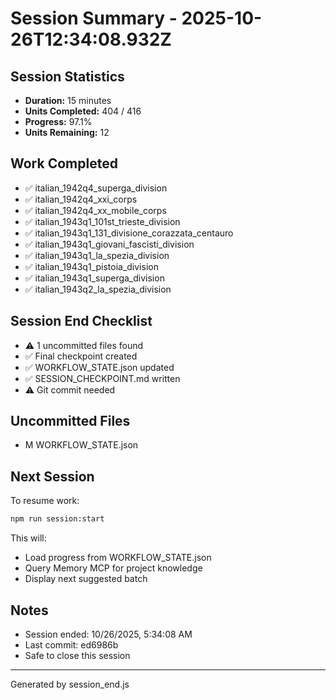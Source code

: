 # Session Summary - 2025-10-26T12:34:08.932Z

## Session Statistics

- **Duration:** 15 minutes
- **Units Completed:** 404 / 416
- **Progress:** 97.1%
- **Units Remaining:** 12

## Work Completed

- ✅ italian_1942q4_superga_division
- ✅ italian_1942q4_xxi_corps
- ✅ italian_1942q4_xx_mobile_corps
- ✅ italian_1943q1_101st_trieste_division
- ✅ italian_1943q1_131_divisione_corazzata_centauro
- ✅ italian_1943q1_giovani_fascisti_division
- ✅ italian_1943q1_la_spezia_division
- ✅ italian_1943q1_pistoia_division
- ✅ italian_1943q1_superga_division
- ✅ italian_1943q2_la_spezia_division

## Session End Checklist

- ⚠️  1 uncommitted files found
- ✅ Final checkpoint created
- ✅ WORKFLOW_STATE.json updated
- ✅ SESSION_CHECKPOINT.md written
- ⚠️  Git commit needed

## Uncommitted Files

- M WORKFLOW_STATE.json

## Next Session

To resume work:

```bash
npm run session:start
```

This will:
- Load progress from WORKFLOW_STATE.json
- Query Memory MCP for project knowledge
- Display next suggested batch

## Notes

- Session ended: 10/26/2025, 5:34:08 AM
- Last commit: ed6986b
- Safe to close this session

---

Generated by session_end.js
